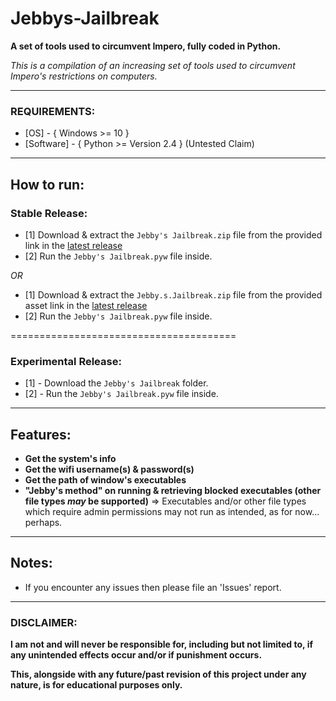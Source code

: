 # Jebbys-Jailbreak
**A set of tools used to circumvent Impero, fully coded in Python.**

*This is a compilation of an increasing set of tools used to circumvent Impero's restrictions on computers.*

---

### REQUIREMENTS:
- [OS] - { Windows >= 10 }
- [Software] - { Python >= Version 2.4 } (Untested Claim)

---

## How to run:
### **Stable Release:**
- [1] Download & extract the `Jebby's Jailbreak.zip` file from the provided link in the [latest release](https://github.com/JebbyCodes/Jebbys-Jailbreak/releases/tag/v7)
- [2] Run the `Jebby's Jailbreak.pyw` file inside.

*OR*

- [1] Download & extract the `Jebby.s.Jailbreak.zip` file from the provided asset link in the [latest release](https://github.com/JebbyCodes/Jebbys-Jailbreak/releases/tag/v7)
- [2] Run the `Jebby's Jailbreak.pyw` file inside.

=======================================

### **Experimental Release:**
- [1] - Download the `Jebby's Jailbreak` folder.
- [2] - Run the `Jebby's Jailbreak.pyw` file inside.

---

## Features:
- **Get the system's info**
- **Get the wifi username(s) & password(s)**
- **Get the path of window's executables**
- **"Jebby's method" on running & retrieving blocked executables (other file types *may* be supported)**
=> Executables and/or other file types which require admin permissions may not run as intended, as for now... perhaps.

---

## Notes:
- If you encounter any issues then please file an 'Issues' report.

---

### DISCLAIMER:

**I am not and will never be responsible for, including but not limited to, if any unintended effects occur and/or if punishment occurs.**

**This, alongside with any future/past revision of this project under any nature, is for educational purposes only.**


